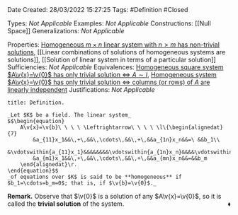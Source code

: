 <br />
<br />

Date Created: 28/03/2022 15:27:25
Tags: #Definition #Closed 

Types: _Not Applicable_
Examples: _Not Applicable_
Constructions: [[Null Space]]
Generalizations: _Not Applicable_

Properties: [Homogeneous $m\times n$ linear system with $n>m$ has non-trivial solutions](Homogeneous%20linear%20system%20with%20more%20unknowns%20than%20equations%20has%20non-trivial%20solutions.md), [[Linear combinations of solutions of homogeneous systems are solutions]], [[Solution of linear system in terms of a particular solution]]
Sufficiencies: _Not Applicable_
Equivalences: [Homogeneous square system $A\v{x}=\v{0}$ has only trivial solution $\Leftrightarrow$ $A\sim I$](Homogeneous%20square%20linear%20system%20only%20trivial%20solution%20iff%20coefficient%20matrix%20row-equivalent%20to%20identity.md), [Homogeneous system $A\v{x}=\v{0}$ has only trivial solution $\Leftrightarrow$ columns (or rows) of $A$ are linearly independent](Homogeneous%20linear%20system%20only%20trivial%20solution%20iff%20columns%20or%20rows%20of%20coefficient%20matrix%20are%20linearly%20independent.md)
Justifications: _Not Applicable_

``` ad-Definition
title: Definition.

_Let $K$ be a field. The linear system_
$$\begin{equation}
    A\v{x}=\v{b}\ \ \ \ \Leftrightarrow\ \ \ \ \l\{\begin{alignedat}{7}
        &a_{11}x_1&&\,+\,&&\,\cdots\,&&\,+\,&&a_{1n}x_n&&=\ &&b_1\\
        &\vdotswithin{a_{11}x_1}&&&&&&&&\vdotswithin{a_{1n}x_n}&&&&\vdotswithin{b_1}\\
        &a_{m1}x_1&&\,+\,&&\,\cdots\,&&\,+\,&&a_{mn}x_n&&=&&b_m
    \end{alignedat}\r.
\end{equation}$$
_of equations over $K$ is said to be **homogeneous** if $b_1=\cdots=b_m=0$; that is, if $\v{b}=\v{0}$._

```

**Remark.** Observe that $\v{0}$ is a solution of any $A\v{x}=\v{0}$, so it is called the **trivial solution** of the system.<span style="float:right;">$\blacklozenge$</span>
